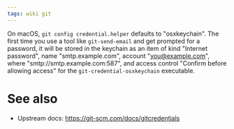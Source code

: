 ```yaml
---
tags: wiki git
---
```


On macOS, `git config credential.helper` defaults to "osxkeychain". The first time you use a tool like `git-send-email` and get prompted for a password, it will be stored in the keychain as an item of kind "Internet password", name "smtp.example.com", account "you@example.com", where "smtp://smtp.example.com:587", and access control "Confirm before allowing access" for the `git-credential-osxkeychain` executable.

# See also

* Upstream docs: https://git-scm.com/docs/gitcredentials
